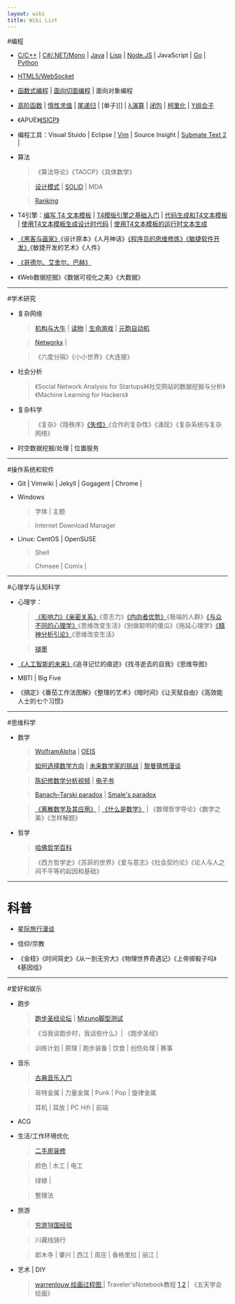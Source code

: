 ```yaml
---
layout: wiki
title: Wiki List
---
```


#编程

* [C/C++](/C) | [C#/.NET/Mono](/CSharp/) | [Java](/Java) | [Lisp](/Lisp/) | [Node.JS](/NodeJS/) | JavaScript | [Go](/Go/) | [Python](/Python/) 

* [HTML5/WebSocket](/HTML5/)

* [函数式编程][FP] | [面向切面编程](/AOP-Resource-Collections/) | 面向对象编程

[FP]:/Functional-Programming/

* [高阶函数][FP] | [惰性求值][FP] | [尾递归][FP] | [单子][] | [λ演算][FP] | [闭包][FP] | [柯里化][FP] | [Y组合子]()

* 《APUE》[《SICP》](http://sicp.org.ua/sicp/FrontPage)

* 编程工具：Visual Stuido | Eclipse | [Vim](/Vim/) | Source Insight | [Submate Text 2](/Sublime-Text-2/) | 

* 算法

    > 《算法导论》《TAOCP》《具体数学》
    
    > [设计模式](http://www.oschina.net/translate/how-i-explained-design-patterns-to-my-wife-part-1) | [SOLID](http://www.aqee.net/s-o-l-i-d-class-design-principles/) | MDA
    
    > [Ranking](http://www.cnblogs.com/zhengyun_ustc/archive/2010/12/15/amir.html)

* T4引擎：[编写 T4 文本模板](http://msdn.microsoft.com/zh-cn/library/bb126478) | [T4模版引擎之基础入门](http://www.189works.com/article-80505-1.html) | [代码生成和T4文本模板](http://msdn.microsoft.com/zh-cn/library/bb126445.aspx) | [使用T4文本模板生成设计时代码](http://msdn.microsoft.com/zh-cn/library/dd820620) | [使用T4文本模板的运行时文本生成](http://msdn.microsoft.com/zh-cn/library/ee844259)

* [《黑客与画家》](/Hackers-and-Painters/)《设计原本》《人月神话》[《程序员的思维修炼》](/Pragmatic-Thinking-and-Learning/)[《敏捷软件开发》](/Agile-Software-Development/)《敏捷开发的艺术》《人件》

* [《哥德尔、艾舍尔、巴赫》](http://blog.hanyan.me/2011/12/geb/)

* 《Web数据挖掘》《数据可视化之美》《大数据》

---

#学术研究

* 复杂网络

    > [机构与大牛](http://blog.sciencenet.cn/blog-583335-477254.html) | [读物](http://blog.sciencenet.cn/blog-3075-549946.html) | [生命游戏](http://www.bitstorm.org/gameoflife/code/) | [元胞自动机](http://luobo.ycool.com/archive.57000.html)
    
    > [Networkx](http://www.oschina.net/question/54100_77522) | 
    
    > 《六度分隔》《小小世界》《大连接》
    
* 社会分析

    > 《Social Network Analysis for Startups》《社交网站的数据挖掘与分析》《Machine Learning for Hackers》
    
* 复杂科学

    > 《复杂》《隐秩序》[《失控》](/Out-of-Control-1/)《合作的复杂性》《涌现》《复杂系统与复杂网络》
    
* 时空数据挖掘/处理 | 位置服务

---

#操作系统和软件

* Git | Vimwiki | Jekyll | Gogagent | Chrome | 

* Windows
    
    > 字体 | 主题
    
    > Internet Download Manager
    
* Linux: CentOS | OpenSUSE

    > Shell
    
    > Chmsee | Comix | 
    


---

#心理学与认知科学

* 心理学：

    >[《影响力》](/Influence/)[《亲密关系》](/Intimate-Relationships/)《意志力》[《内向者优势》](/The-Introvert-Advantage/)《极端的人群》[《与众不同的心理学》](/How-to-Think-Straight-about-Psychology/)《思维改变生活》《别做聪明的傻瓜》《拖延心理学》[《精神分析引论》](/Introduction-to-Psychoanalysis/)《思维改变生活》
    
    > [褪墨](http://www.mifengtd.cn/)

* [《人工智能的未来》](/On-Intelligence/)《追寻记忆的痕迹》《找寻逝去的自我》《思维导图》

* MBTI | Big Five

* 《搞定》《番茄工作法图解》《整理的艺术》《暗时间》《让天赋自由》《高效能人士的七个习惯》

---

#思维科学

* 数学

    > [WolframAlpha](http://www.wolframalpha.com/) | [OEIS](http://oeis.org/)

    > [如何选择数学方向](http://www.mysanco.com/wenda/index.php?class=discuss&action=question_item&questionid=1677) | [未来数学家的挑战](http://episte.math.ntu.edu.tw/articles/mm/mm_10_2_04/) | [黎曼猜想漫谈](http://songshuhui.net/archives/tag/%E9%BB%8E%E6%9B%BC%E7%8C%9C%E6%83%B3)
    
    > [陈纪修数学分析视频](http://you.video.sina.com.cn/a/5055894-1664374212.html) | [电子书](http://iask.sina.com.cn/u/2427434855/ish?folderid=667649&retcode=0#)
    
    > [Banach–Tarski paradox](http://en.wikipedia.org/wiki/Banach%E2%80%93Tarski_paradox) | [Smale's paradox](http://en.wikipedia.org/wiki/Smale%27s_paradox)
    
    > [《离散数学及其应用》](/Discrete-Mathematics-and-Its-Applications/) | [《什么是数学》](/What-Is-Mathematics-1/) | 《数理哲学导论》《数学之美》《怎样解题》
    
* 哲学

    > [哈佛哲学百科](http://plato.stanford.edu/contents.html)
    
    > 《西方哲学史》《苏菲的世界》《爱与意志》《社会契约论》《论人与人之间不平等的起因和基础》
    
---
    
# 科普

* [星际旅行漫谈](http://www.changhai.org/articles/science/astronomy/voyage/)

* 信仰/宗教
    
* 《金枝》《时间简史》《从一到无穷大》《物理世界奇遇记》《上帝掷骰子吗》《基因组》

---

#爱好和娱乐

* 跑步

    > [跑步圣经论坛](http://bbs.runbible.cn/) | [Mizuno脚型测试](http://www.mizunorunlife.com/foottype/index.aspx)
    
    > 《当我谈跑步时，我谈些什么》| 《跑步圣经》
    
    > 训练计划 | 原理 | 跑步装备 | 饮食 | 创伤处理 | 赛事

* 音乐

    > [古典音乐入门](http://www.xici.net/d59817894.htm) 
    
    > 哥特金属 | 力量金属 | Punk | Pop | 旋律金属 
    
    > 耳机 | 耳放 | PC Hifi | 前端

* ACG

* 生活/工作环境优化

    > [二手房装修](http://www.xici.net/d127891640.htm)
    
    > 颜色 | 木工 | 电工
    
    > 绿植 | 
    
    > 整理法
    
* 旅游

    > [穷游18国经验](http://bbs.qdqss.cn/forum.php?mod=viewthread&tid=55842&extra=&page=1)
    
    > 川藏线骑行
    
    > 郎木寺 | 肇兴 | 西江 | 周庄 | 香格里拉 | 丽江 | 
    
* 艺术 | DIY

    > [warrenlouw 绘画过程图 ](http://blog.sina.com.cn/s/blog_6bafa28a0102emwq.html) | Traveler'sNotebook教程 [1](Traveler'sNotebook教程),[2](http://site.douban.com/149473/widget/notes/7555688/note/208643450/) | 《五天学会绘画》
    
